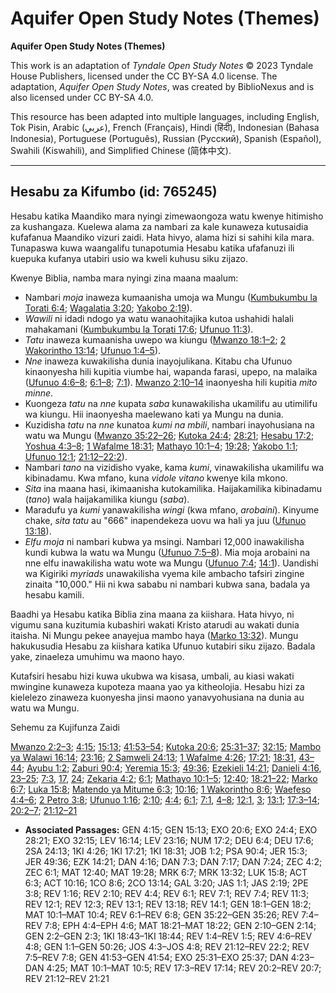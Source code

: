 # Aquifer Open Study Notes (Themes)

**Aquifer Open Study Notes (Themes)**

This work is an adaptation of *Tyndale Open Study Notes* © 2023 Tyndale House Publishers, licensed under the CC BY\-SA 4\.0 license. The adaptation, *Aquifer Open Study Notes*, was created by BiblioNexus and is also licensed under CC BY\-SA 4\.0\.

This resource has been adapted into multiple languages, including English, Tok Pisin, Arabic (عربي), French (Français), Hindi (हिंदी), Indonesian (Bahasa Indonesia), Portuguese (Português), Russian (Русский), Spanish (Español), Swahili (Kiswahili), and Simplified Chinese (简体中文).



--------------------------------

## Hesabu za Kifumbo (id: 765245)

Hesabu katika Maandiko mara nyingi zimewaongoza watu kwenye hitimisho za kushangaza. Kuelewa alama za nambari za kale kunaweza kutusaidia kufafanua Maandiko vizuri zaidi. Hata hivyo, alama hizi si sahihi kila mara. Tunapaswa kuwa waangalifu tunapotumia Hesabu katika ufafanuzi ili kuepuka kufanya utabiri usio wa kweli kuhusu siku zijazo.

Kwenye Biblia, namba mara nyingi zina maana maalum:

* Nambari *moja* inaweza kumaanisha umoja wa Mungu ([Kumbukumbu la Torati 6:4](https://ref.ly/Deut6:4); [Wagalatia 3:20](https://ref.ly/Gal3:20); [Yakobo 2:19](https://ref.ly/Jas2:19)).
* *Wawili* ni idadi ndogo ya watu wanaohitajika kutoa ushahidi halali mahakamani ([Kumbukumbu la Torati 17:6](https://ref.ly/Deut17:6); [Ufunuo 11:3](https://ref.ly/Rev11:3)).
* *Tatu* inaweza kumaanisha uwepo wa kiungu ([Mwanzo 18:1–2](https://ref.ly/Gen18:1-Gen18:2); [2 Wakorintho 13:14](https://ref.ly/2Cor13:14); [Ufunuo 1:4–5](https://ref.ly/Rev1:4-Rev1:5)).
* *Nne* inaweza kuwakilisha dunia inayojulikana. Kitabu cha Ufunuo kinaonyesha hili kupitia viumbe hai, wapanda farasi, upepo, na malaika ([Ufunuo 4:6–8](https://ref.ly/Rev4:6-Rev4:8); [6:1–8](https://ref.ly/Rev6:1-Rev6:8); [7:1](https://ref.ly/Rev7:1)). [Mwanzo 2:10–14](https://ref.ly/Gen2:10-Gen2:14) inaonyesha hili kupitia *mito minne*.
* Kuongeza *tatu* na *nne* kupata *saba* kunawakilisha ukamilifu au utimilifu wa kiungu. Hii inaonyesha maelewano kati ya Mungu na dunia.
* Kuzidisha *tatu* na *nne* kunatoa *kumi na mbili*, nambari inayohusiana na watu wa Mungu ([Mwanzo 35:22–26](https://ref.ly/Gen35:22-Gen35:26); [Kutoka 24:4](https://ref.ly/Exod24:4); [28:21](https://ref.ly/Exod28:21); [Hesabu 17:2](https://ref.ly/Num17:2); [Yoshua 4:3–8](https://ref.ly/Josh4:3-Josh4:8); [1 Wafalme 18:31](https://ref.ly/1Kgs18:31); [Mathayo 10:1–4](https://ref.ly/Matt10:1-Matt10:4); [19:28](https://ref.ly/Matt19:28); [Yakobo 1:1](https://ref.ly/Jas1:1); [Ufunuo 12:1](https://ref.ly/Rev12:1); [21:12–22:2](https://ref.ly/Rev21:12-Rev22:2)).
* Nambari *tano* na vizidisho vyake, kama *kumi*, vinawakilisha ukamilifu wa kibinadamu. Kwa mfano, kuna *vidole vitano* kwenye kila mkono.
* *Sita* ina maana hasi, ikimaanisha kutokamilika. Haijakamilika kibinadamu (*tano*) wala haijakamilika kiungu (*saba*).
* Maradufu ya *kumi* yanawakilisha *wingi* (kwa mfano, *arobaini*). Kinyume chake, *sita tatu* au "666" inapendekeza uovu wa hali ya juu ([Ufunuo 13:18](https://ref.ly/Rev13:18)).
* *Elfu moja* ni nambari kubwa ya msingi. Nambari 12,000 inawakilisha kundi kubwa la watu wa Mungu ([Ufunuo 7:5–8](https://ref.ly/Rev7:5-Rev7:8)). Mia moja arobaini na nne elfu inawakilisha watu wote wa Mungu ([Ufunuo 7:4](https://ref.ly/Rev7:4); [14:1](https://ref.ly/Rev14:1)). Uandishi wa Kigiriki *myriads* unawakilisha vyema kile ambacho tafsiri zingine zinaita "10,000\." Hii ni kwa sababu ni nambari kubwa sana, badala ya hesabu kamili.

Baadhi ya Hesabu katika Biblia zina maana za kiishara. Hata hivyo, ni vigumu sana kuzitumia kubashiri wakati Kristo atarudi au wakati dunia itaisha. Ni Mungu pekee anayejua mambo haya ([Marko 13:32](https://ref.ly/Mark13:32)). Mungu hakukusudia Hesabu za kiishara katika Ufunuo kutabiri siku zijazo. Badala yake, zinaeleza umuhimu wa maono hayo.

Kutafsiri hesabu hizi kuwa ukubwa wa kisasa, umbali, au kiasi wakati mwingine kunaweza kupoteza maana yao ya kitheolojia. Hesabu hizi za kielelezo zinaweza kuonyesha jinsi maono yanavyohusiana na dunia au watu wa Mungu.

Sehemu za Kujifunza Zaidi

[Mwanzo 2:2–3](https://ref.ly/Gen2:2-Gen2:3); [4:15](https://ref.ly/Gen4:15); [15:13](https://ref.ly/Gen15:13); [41:53–54](https://ref.ly/Gen41:53-Gen41:54); [Kutoka 20:6](https://ref.ly/Exod20:6); [25:31–37](https://ref.ly/Exod25:31-Exod25:37); [32:15](https://ref.ly/Exod32:15); [Mambo ya Walawi 16:14](https://ref.ly/Lev16:14); [23:16](https://ref.ly/Lev23:16); [2 Samweli 24:13](https://ref.ly/2Sam24:13); [1 Wafalme 4:26](https://ref.ly/1Kgs4:26); [17:21](https://ref.ly/1Kgs17:21); [18:31](https://ref.ly/1Kgs18:31), [43–44](https://ref.ly/1Kgs18:43-1Kgs18:44); [Ayubu 1:2](https://ref.ly/Job1:2); [Zaburi 90:4](https://ref.ly/Ps90:4); [Yeremia 15:3](https://ref.ly/Jer15:3); [49:36](https://ref.ly/Jer49:36); [Ezekieli 14:21](https://ref.ly/Ezek14:21); [Danieli 4:16](https://ref.ly/Dan4:16), [23–25](https://ref.ly/Dan4:23-Dan4:25); [7:3](https://ref.ly/Dan7:3), [17](https://ref.ly/Dan7:17), [24](https://ref.ly/Dan7:24); [Zekaria 4:2](https://ref.ly/Zech4:2); [6:1](https://ref.ly/Zech6:1); [Mathayo 10:1–5](https://ref.ly/Matt10:1-Matt10:5); [12:40](https://ref.ly/Matt12:40); [18:21–22](https://ref.ly/Matt18:21-Matt18:22); [Marko 6:7](https://ref.ly/Mark6:7); [Luka 15:8](https://ref.ly/Luke15:8); [Matendo ya Mitume 6:3](https://ref.ly/Acts6:3); [10:16](https://ref.ly/Acts10:16); [1 Wakorintho 8:6](https://ref.ly/1Cor8:6); [Waefeso 4:4–6](https://ref.ly/Eph4:4-Eph4:6); [2 Petro 3:8](https://ref.ly/2Pet3:8); [Ufunuo 1:16](https://ref.ly/Rev1:16); [2:10](https://ref.ly/Rev2:10); [4:4](https://ref.ly/Rev4:4); [6:1](https://ref.ly/Rev6:1); [7:1](https://ref.ly/Rev7:1), [4–8](https://ref.ly/Rev7:4-Rev7:8); [12:1](https://ref.ly/Rev12:1), [3](https://ref.ly/Rev12:3); [13:1](https://ref.ly/Rev13:1); [17:3–14](https://ref.ly/Rev17:3-Rev17:14); [20:2–7](https://ref.ly/Rev20:2-Rev20:7); [21:12–21](https://ref.ly/Rev21:12-Rev21:21)

* **Associated Passages:** GEN 4:15; GEN 15:13; EXO 20:6; EXO 24:4; EXO 28:21; EXO 32:15; LEV 16:14; LEV 23:16; NUM 17:2; DEU 6:4; DEU 17:6; 2SA 24:13; 1KI 4:26; 1KI 17:21; 1KI 18:31; JOB 1:2; PSA 90:4; JER 15:3; JER 49:36; EZK 14:21; DAN 4:16; DAN 7:3; DAN 7:17; DAN 7:24; ZEC 4:2; ZEC 6:1; MAT 12:40; MAT 19:28; MRK 6:7; MRK 13:32; LUK 15:8; ACT 6:3; ACT 10:16; 1CO 8:6; 2CO 13:14; GAL 3:20; JAS 1:1; JAS 2:19; 2PE 3:8; REV 1:16; REV 2:10; REV 4:4; REV 6:1; REV 7:1; REV 7:4; REV 11:3; REV 12:1; REV 12:3; REV 13:1; REV 13:18; REV 14:1; GEN 18:1–GEN 18:2; MAT 10:1–MAT 10:4; REV 6:1–REV 6:8; GEN 35:22–GEN 35:26; REV 7:4–REV 7:8; EPH 4:4–EPH 4:6; MAT 18:21–MAT 18:22; GEN 2:10–GEN 2:14; GEN 2:2–GEN 2:3; 1KI 18:43–1KI 18:44; REV 1:4–REV 1:5; REV 4:6–REV 4:8; GEN 1:1–GEN 50:26; JOS 4:3–JOS 4:8; REV 21:12–REV 22:2; REV 7:5–REV 7:8; GEN 41:53–GEN 41:54; EXO 25:31–EXO 25:37; DAN 4:23–DAN 4:25; MAT 10:1–MAT 10:5; REV 17:3–REV 17:14; REV 20:2–REV 20:7; REV 21:12–REV 21:21

